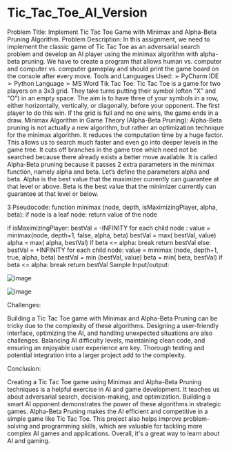 # Tic_Tac_Toe_AI_Version

Problem Title:
Implement Tic Tac Toe Game with Minimax and Alpha-Beta Pruning Algorithm.
Problem Description:
In this assignment, we need to implement the classic game of Tic Tac Toe as an adversarial
search problem and develop an AI player using the minimax algorithm with alpha-beta pruning.
We have to create a program that allows human vs. computer and computer vs. computer
gameplay and should print the game board on the console after every move.
Tools and Languages Used:
➢ PyCharm IDE
➢ Python Language
➢ MS Word
Tik Tac Toe:
Tic Tac Toe is a game for two players on a 3x3 grid. They take turns putting their symbol (often
"X" and "O") in an empty space. The aim is to have three of your symbols in a row, either
horizontally, vertically, or diagonally, before your opponent. The first player to do this win. If
the grid is full and no one wins, the game ends in a draw.
Minimax Algorithm in Game Theory (Alpha-Beta Pruning):
Alpha-Beta pruning is not actually a new algorithm, but rather an optimization technique for
the minimax algorithm. It reduces the computation time by a huge factor. This allows us to
search much faster and even go into deeper levels in the game tree. It cuts off branches in the
game tree which need not be searched because there already exists a better move available. It
is called Alpha-Beta pruning because it passes 2 extra parameters in the minimax function,
namely alpha and beta.
Let’s define the parameters alpha and beta.
Alpha is the best value that the maximizer currently can guarantee at that level or above.
Beta is the best value that the minimizer currently can guarantee at that level or below.

3
Pseudocode:
function minimax (node, depth, isMaximizingPlayer, alpha, beta):
 if node is a leaf node:
 return value of the node

 if isMaximizingPlayer:
 bestVal = -INFINITY
 for each child node :
 value = minimax(node, depth+1, false, alpha, beta)
 bestVal = max( bestVal, value)
 alpha = max( alpha, bestVal)
 if beta <= alpha:
 break
 return bestVal
 else:
 bestVal = +INFINITY
 for each child node:
 value = minimax (node, depth+1, true, alpha, beta)
 bestVal = min (bestVal, value)
 beta = min( beta, bestVal)
 if beta <= alpha:
 break
 return bestVal
Sample Input/output:

![image](https://github.com/Plabon-Dutta/Tic_Tac_Toe_AI_Version/assets/79752960/3bc8dac9-0393-457f-b722-98058fd84207)

![image](https://github.com/Plabon-Dutta/Tic_Tac_Toe_AI_Version/assets/79752960/10981b3f-4cf6-44e5-a75b-154bf786410c)

Challenges:  
 
Building a Tic Tac Toe game with Minimax and Alpha-Beta Pruning can be tricky due to the complexity of these algorithms. Designing a user-friendly interface, optimizing the AI, and handling unexpected situations are also challenges. Balancing AI difficulty levels, maintaining clean code, and ensuring an enjoyable user experience are key. Thorough testing and potential integration into a larger project add to the complexity. 
 
Conclusion:  
 
Creating a Tic Tac Toe game using Minimax and Alpha-Beta Pruning techniques is a helpful exercise in AI and game development. It teaches us about adversarial search, decision-making, and optimization. Building a smart AI opponent demonstrates the power of these algorithms in strategic games. Alpha-Beta Pruning makes the AI efficient and competitive in a simple game like Tic Tac Toe. This project also helps improve problem-solving and programming skills, which are valuable for tackling more complex AI games and applications. Overall, it's a great way to learn about AI and gaming. 
